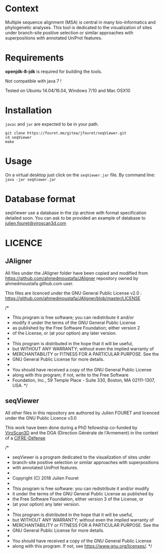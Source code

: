 # Context

Multiple sequence alignment (MSA) is central in many bio-informatics and phylogenetic analyses. This tool is dedicated to the visualization of sites under branch-site positive selection or similar approaches with superpositions with annotated UniProt features.

# Requirements 

**openjdk-8-jdk** is required for building the tools.

Not compatible with java 7 !

Tested on Ubuntu 14.04/16.04, Windows 7/10 and Mac OSX10

# Installation 

`javac` and `jar` are expected to be in your path.

```
git clone https://fouret.me/gitea/jfouret/seqViewer.git
cd seqViewer
make
```
# Usage

On a virtual desktop just click on the `seqViewer.jar` file. By command line: `java -jar seqViewer.jar`

# Database format
seqViewer use a database in the zip archive with format specification detailed soon.
You can ask to be provided an example of database to julien.fouret@viroscan3d.com
# LICENCE
## JAligner

All files under the JAligner folder have been copied and modified from https://github.com/ahmedmoustafa/JAligner repository owned by ahmedmoustafa github.com user.

This files are licenced under the GNU General Public License v2.0 : https://github.com/ahmedmoustafa/JAligner/blob/master/LICENSE

/*
 * This program is free software; you can redistribute it and/or
 * modify it under the terms of the GNU General Public License
 * as published by the Free Software Foundation; either version 2
 * of the License, or (at your option) any later version.
 *
 * This program is distributed in the hope that it will be useful,
 * but WITHOUT ANY WARRANTY; without even the implied warranty of
 * MERCHANTABILITY or FITNESS FOR A PARTICULAR PURPOSE.  See the
 * GNU General Public License for more details.
 *
 * You should have received a copy of the GNU General Public License
 * along with this program; if not, write to the Free Software
 * Foundation, Inc., 59 Temple Place - Suite 330, Boston, MA  02111-1307, USA.
 */

## seqViewer

All other files in this repository are authored by Julien FOURET and licenced under the GNU Public Licence v3.0

This work have been done during a PhD fellowship co-funded by [ViroScan3D](http://www.viroscan3d.com/) and the DGA (Direction Générale de l'Armement) in the context of a [CIFRE-Défense](https://www.ixarm.com/fr/theses-dga-cifre-defense)

/*
 *   seqViewer is a program dedicated to the visualization of sites under 
 *   branch-site positive selection or similar approaches with superpositions 
 *   with annotated UniProt features.
 *   
 *   Copyright (C) 2018  Julien Fouret
 *
 *   This program is free software: you can redistribute it and/or modify
 *   it under the terms of the GNU General Public License as published by
 *   the Free Software Foundation, either version 3 of the License, or
 *   (at your option) any later version.
 *
 *   This program is distributed in the hope that it will be useful,
 *   but WITHOUT ANY WARRANTY; without even the implied warranty of
 *   MERCHANTABILITY or FITNESS FOR A PARTICULAR PURPOSE.  See the
 *   GNU General Public License for more details.
 *
 *   You should have received a copy of the GNU General Public License
 *   along with this program.  If not, see <https://www.gnu.org/licenses/>.
 */